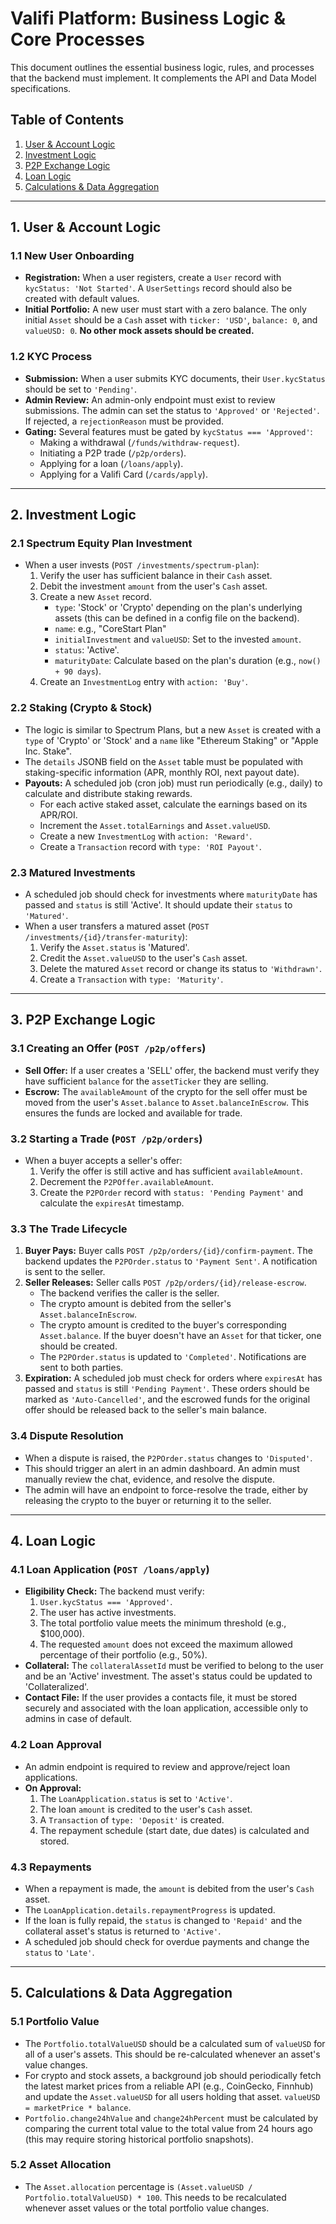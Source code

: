 # Valifi Platform: Business Logic & Core Processes

This document outlines the essential business logic, rules, and processes that the backend must implement. It complements the API and Data Model specifications.

## Table of Contents
1.  [User & Account Logic](#1-user--account-logic)
2.  [Investment Logic](#2-investment-logic)
3.  [P2P Exchange Logic](#3-p2p-exchange-logic)
4.  [Loan Logic](#4-loan-logic)
5.  [Calculations & Data Aggregation](#5-calculations--data-aggregation)

---

## 1. User & Account Logic

### 1.1 New User Onboarding
-   **Registration:** When a user registers, create a `User` record with `kycStatus: 'Not Started'`. A `UserSettings` record should also be created with default values.
-   **Initial Portfolio:** A new user must start with a zero balance. The only initial `Asset` should be a `Cash` asset with `ticker: 'USD'`, `balance: 0`, and `valueUSD: 0`. **No other mock assets should be created.**

### 1.2 KYC Process
-   **Submission:** When a user submits KYC documents, their `User.kycStatus` should be set to `'Pending'`.
-   **Admin Review:** An admin-only endpoint must exist to review submissions. The admin can set the status to `'Approved'` or `'Rejected'`. If rejected, a `rejectionReason` must be provided.
-   **Gating:** Several features must be gated by `kycStatus === 'Approved'`:
    -   Making a withdrawal (`/funds/withdraw-request`).
    -   Initiating a P2P trade (`/p2p/orders`).
    -   Applying for a loan (`/loans/apply`).
    -   Applying for a Valifi Card (`/cards/apply`).

---

## 2. Investment Logic

### 2.1 Spectrum Equity Plan Investment
-   When a user invests (`POST /investments/spectrum-plan`):
    1.  Verify the user has sufficient balance in their `Cash` asset.
    2.  Debit the investment `amount` from the user's `Cash` asset.
    3.  Create a new `Asset` record.
        -   `type`: 'Stock' or 'Crypto' depending on the plan's underlying assets (this can be defined in a config file on the backend).
        -   `name`: e.g., "CoreStart Plan"
        -   `initialInvestment` and `valueUSD`: Set to the invested `amount`.
        -   `status`: 'Active'.
        -   `maturityDate`: Calculate based on the plan's duration (e.g., `now() + 90 days`).
    4.  Create an `InvestmentLog` entry with `action: 'Buy'`.

### 2.2 Staking (Crypto & Stock)
-   The logic is similar to Spectrum Plans, but a new `Asset` is created with a `type` of 'Crypto' or 'Stock' and a `name` like "Ethereum Staking" or "Apple Inc. Stake".
-   The `details` JSONB field on the `Asset` table must be populated with staking-specific information (APR, monthly ROI, next payout date).
-   **Payouts:** A scheduled job (cron job) must run periodically (e.g., daily) to calculate and distribute staking rewards.
    -   For each active staked asset, calculate the earnings based on its APR/ROI.
    -   Increment the `Asset.totalEarnings` and `Asset.valueUSD`.
    -   Create a new `InvestmentLog` with `action: 'Reward'`.
    -   Create a `Transaction` record with `type: 'ROI Payout'`.

### 2.3 Matured Investments
-   A scheduled job should check for investments where `maturityDate` has passed and `status` is still 'Active'. It should update their `status` to `'Matured'`.
-   When a user transfers a matured asset (`POST /investments/{id}/transfer-maturity`):
    1.  Verify the `Asset.status` is 'Matured'.
    2.  Credit the `Asset.valueUSD` to the user's `Cash` asset.
    3.  Delete the matured `Asset` record or change its status to `'Withdrawn'`.
    4.  Create a `Transaction` with `type: 'Maturity'`.

---

## 3. P2P Exchange Logic

### 3.1 Creating an Offer (`POST /p2p/offers`)
-   **Sell Offer:** If a user creates a 'SELL' offer, the backend must verify they have sufficient `balance` for the `assetTicker` they are selling.
-   **Escrow:** The `availableAmount` of the crypto for the sell offer must be moved from the user's `Asset.balance` to `Asset.balanceInEscrow`. This ensures the funds are locked and available for trade.

### 3.2 Starting a Trade (`POST /p2p/orders`)
-   When a buyer accepts a seller's offer:
    1.  Verify the offer is still active and has sufficient `availableAmount`.
    2.  Decrement the `P2POffer.availableAmount`.
    3.  Create the `P2POrder` record with `status: 'Pending Payment'` and calculate the `expiresAt` timestamp.

### 3.3 The Trade Lifecycle
1.  **Buyer Pays:** Buyer calls `POST /p2p/orders/{id}/confirm-payment`. The backend updates the `P2POrder.status` to `'Payment Sent'`. A notification is sent to the seller.
2.  **Seller Releases:** Seller calls `POST /p2p/orders/{id}/release-escrow`.
    -   The backend verifies the caller is the seller.
    -   The crypto amount is debited from the seller's `Asset.balanceInEscrow`.
    -   The crypto amount is credited to the buyer's corresponding `Asset.balance`. If the buyer doesn't have an `Asset` for that ticker, one should be created.
    -   The `P2POrder.status` is updated to `'Completed'`. Notifications are sent to both parties.
3.  **Expiration:** A scheduled job must check for orders where `expiresAt` has passed and `status` is still `'Pending Payment'`. These orders should be marked as `'Auto-Cancelled'`, and the escrowed funds for the original offer should be released back to the seller's main balance.

### 3.4 Dispute Resolution
-   When a dispute is raised, the `P2POrder.status` changes to `'Disputed'`.
-   This should trigger an alert in an admin dashboard. An admin must manually review the chat, evidence, and resolve the dispute.
-   The admin will have an endpoint to force-resolve the trade, either by releasing the crypto to the buyer or returning it to the seller.

---

## 4. Loan Logic

### 4.1 Loan Application (`POST /loans/apply`)
-   **Eligibility Check:** The backend must verify:
    1.  `User.kycStatus === 'Approved'`.
    2.  The user has active investments.
    3.  The total portfolio value meets the minimum threshold (e.g., $100,000).
    4.  The requested `amount` does not exceed the maximum allowed percentage of their portfolio (e.g., 50%).
-   **Collateral:** The `collateralAssetId` must be verified to belong to the user and be an 'Active' investment. The asset's status could be updated to 'Collateralized'.
-   **Contact File:** If the user provides a contacts file, it must be stored securely and associated with the loan application, accessible only to admins in case of default.

### 4.2 Loan Approval
-   An admin endpoint is required to review and approve/reject loan applications.
-   **On Approval:**
    1.  The `LoanApplication.status` is set to `'Active'`.
    2.  The loan `amount` is credited to the user's `Cash` asset.
    3.  A `Transaction` of `type: 'Deposit'` is created.
    4.  The repayment schedule (start date, due dates) is calculated and stored.

### 4.3 Repayments
-   When a repayment is made, the `amount` is debited from the user's `Cash` asset.
-   The `LoanApplication.details.repaymentProgress` is updated.
-   If the loan is fully repaid, the `status` is changed to `'Repaid'` and the collateral asset's status is returned to `'Active'`.
-   A scheduled job should check for overdue payments and change the `status` to `'Late'`.

---

## 5. Calculations & Data Aggregation

### 5.1 Portfolio Value
-   The `Portfolio.totalValueUSD` should be a calculated sum of `valueUSD` for all of a user's assets. This should be re-calculated whenever an asset's value changes.
-   For crypto and stock assets, a background job should periodically fetch the latest market prices from a reliable API (e.g., CoinGecko, Finnhub) and update the `Asset.valueUSD` for all users holding that asset. `valueUSD = marketPrice * balance`.
-   `Portfolio.change24hValue` and `change24hPercent` must be calculated by comparing the current total value to the total value from 24 hours ago (this may require storing historical portfolio snapshots).

### 5.2 Asset Allocation
-   The `Asset.allocation` percentage is `(Asset.valueUSD / Portfolio.totalValueUSD) * 100`. This needs to be recalculated whenever asset values or the total portfolio value changes.